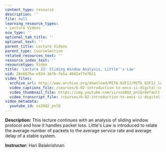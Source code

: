 ```yaml
---
content_type: resource
description: ''
file: null
learning_resource_types:
- Lecture Videos
ocw_type: ''
optional_tab_title: ''
optional_text: ''
parent_title: Lecture Videos
parent_type: CourseSection
related_resources_text: ''
resource_index_text: ''
resourcetype: Video
title: 'Lecture 22: Sliding Window Analysis, Little''s Law'
uid: 28e667ba-e934-16fb-fe5a-4042ef7e7811
video_files:
  archive_url: http://www.archive.org/download/MIT6.02F12/MIT6_02F12_lec22_300k.mp4
  video_captions_file: /courses/6-02-introduction-to-eecs-ii-digital-communication-systems-fall-2012/b6a5c4a776d052e28168ba55ed950c4a_xa38Q2_pnlQ.vtt
  video_thumbnail_file: https://img.youtube.com/vi/xa38Q2_pnlQ/default.jpg
  video_transcript_file: /courses/6-02-introduction-to-eecs-ii-digital-communication-systems-fall-2012/40abf69fd6895d82e1e249f68e3eedbd_xa38Q2_pnlQ.pdf
video_metadata:
  youtube_id: xa38Q2_pnlQ
---
```


**Description:** This lecture continues with an analysis of sliding window protocol and how it handles packet loss. Little's Law is introduced to relate the average number of packets to the average service rate and average delay of a stable system.

**Instructor:** Hari Balakrishnan